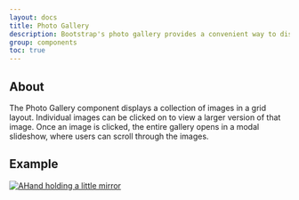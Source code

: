 ```yaml
---
layout: docs
title: Photo Gallery
description: Bootstrap's photo gallery provides a convenient way to display a colletion of images.
group: components
toc: true
---
```


## About

The Photo Gallery component displays a collection of images in a grid layout. Individual images can be clicked on to view a larger version of that image. Once an image is clicked, the entire gallery opens in a modal slideshow, where users can scroll through the images. 

## Example

<div class="bd-example">
	<div class="container">
		<div class="row">
			<div class="col-xs-6 col-sm-6 col-md-4 col-lg-3 col-xl-2" data-toggle="modal" data-target="#myGalleryModal">
				<a href="#myGallery" data-slide-to="0">
		            <picture class="card-img img-responsive">
		             	<source srcset="img/gallery-demo/gallery-img-1-sm.jpg 1x">
		              	<img src="img/gallery-demo/gallery-img-1.jpg" alt="AHand holding a little mirror" title="">
		        	</picture>
		        </a>
			</div>
		</div>
	</div>
</div>